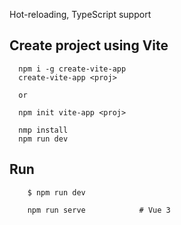 
Hot-reloading, TypeScript support

## Create project using Vite
```
  npm i -g create-vite-app
  create-vite-app <proj>
  
  or

  npm init vite-app <proj>
  
  nmp install
  npm run dev
```


## Run
```
    $ npm run dev    

    npm run serve            # Vue 3        
```
    
